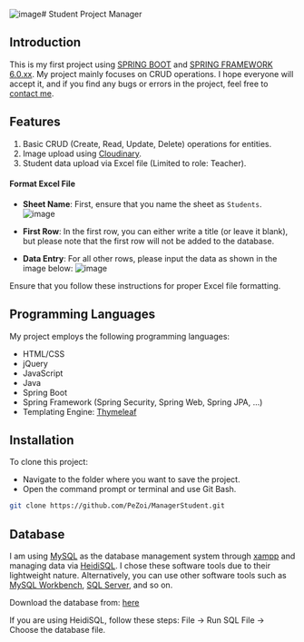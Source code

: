 ![image](https://github.com/PeZoi/ManagerStudent/assets/87312316/35c3b779-0c60-41dc-a3f0-7671902488fb)# Student Project Manager

## Introduction
This is my first project using [SPRING BOOT](https://spring.io/projects/spring-boot) and [SPRING FRAMEWORK 6.0.xx](https://spring.io/projects/spring-framework). My project mainly focuses on CRUD operations. I hope everyone will accept it, and if you find any bugs or errors in the project, feel free to [contact me](https://www.facebook.com/dongph.0502).

## Features
1. Basic CRUD (Create, Read, Update, Delete) operations for entities.
2. Image upload using [Cloudinary](https://cloudinary.com/).
3. Student data upload via Excel file (Limited to role: Teacher).

#### Format Excel File
- **Sheet Name**: First, ensure that you name the sheet as `Students`.
   ![image](https://github.com/PeZoi/ManagerStudent/assets/87312316/9ca51c8c-8baa-45f6-9afd-b6887ee4ce03)

- **First Row**: In the first row, you can either write a title (or leave it blank), but please note that the first row will not be added to the database.

-  **Data Entry**: For all other rows, please input the data as shown in the image below:
   ![image](https://github.com/PeZoi/ManagerStudent/assets/87312316/5c80117d-f13f-439a-8d61-9730feca3452)

Ensure that you follow these instructions for proper Excel file formatting.

## Programming Languages

My project employs the following programming languages:

- HTML/CSS
- jQuery
- JavaScript
- Java
- Spring Boot
- Spring Framework (Spring Security, Spring Web, Spring JPA, ...)
- Templating Engine: [Thymeleaf](https://www.thymeleaf.org/)

## Installation

To clone this project:

- Navigate to the folder where you want to save the project.
- Open the command prompt or terminal and use Git Bash.

```sh
git clone https://github.com/PeZoi/ManagerStudent.git
```

## Database

I am using [MySQL](https://www.mysql.com/) as the database management system through [xampp](https://www.apachefriends.org/download.html) and managing data via [HeidiSQL](https://www.heidisql.com/). I chose these software tools due to their lightweight nature. Alternatively, you can use other software tools such as [MySQL Workbench](https://www.mysql.com/products/workbench/), [SQL Server](https://www.microsoft.com/en-us/sql-server/sql-server-downloads), and so on.

Download the database from: [here](https://drive.google.com/file/d/1yzMyVqaaZTt9WUHwpwmuxrhUlsCR0I4r/view?usp=drive_link)

If you are using HeidiSQL, follow these steps: File -> Run SQL File -> Choose the database file.

